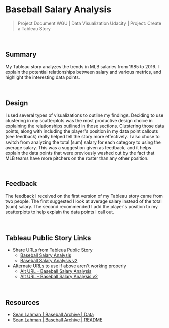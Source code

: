 # Baseball Salary Analysis #

> Project Document
> WGU | Data Visualization 
> Udacity | Project:  Create a Tableau Story

<br>

## Summary

My Tableau story analyzes the trends in MLB salaries from 1985 to 2016. I explain the potential relationships between salary and various metrics, and highlight the interesting data points.

<br>

## Design

I used several types of visualizations to outline my findings. Deciding to use clustering in my scatterplots was the most productive design choice in explaining the relationships outlined in those sections. Clustering those data points, along with including the player's position in my data point callouts (see feedback) really helped tell the story more effectively. I also chose to switch from analyzing the total (sum) salary for each category to using the average salary. This was a suggestion given as feedback, and it helps explain the data points that were previously washed out by the fact that MLB teams have more pitchers on the roster than any other position.

<br>

## Feedback

The feedback I received on the first version of my Tableau story came from two people. The first suggested I look at average salary instead of the total (sum) salary. The second recommended I add the player's position to my scatterplots to help explain the data points I call out.

<br>

## Tableau Public Story Links

- Share URLs from Tableua Public Story
  - [Baseball Salary Analysis](https://public.tableau.com/views/BaseballSalaryAnalysis/BaseballSalaryAnalysis?:language=en-US&:display_count=n&:origin=viz_share_link)
  - [Baseball Salary Analysis v2](https://public.tableau.com/views/BaseballSalaryAnalysisv2/BaseballSalaryAnalysisv2?:language=en-US&:display_count=n&:origin=viz_share_link)
- Alternate URLs to use if above aren't working properly
  - [Alt URL - Baseball Salary Analysis](https://public.tableau.com/app/profile/alex.pfleging/viz/BaseballSalaryAnalysis/BaseballSalaryAnalysis)
  - [Alt URL - Baseball Salary Analysis v2](https://public.tableau.com/app/profile/alex.pfleging/viz/BaseballSalaryAnalysisv2/BaseballSalaryAnalysisv2)

<br>

## Resources

- [Sean Lahman | Baseball Archive | Data](https://www.seanlahman.com/baseball-archive/statistics)
- [Sean Lahman | Baseball Archive | README](https://www.seanlahman.com/files/database/readme2017.txt)
